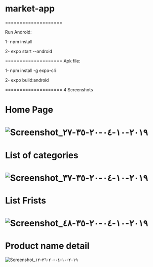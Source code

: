 # market-app 
==================== 

Run Android:

1- npm install

2- expo start --android

====================
Apk file: 

1- npm install -g expo-cli

2- expo build:android

====================
4 Screenshots

# Home Page
![Screenshot_٢٠١٩-١٠-٠٤-٢٠-٣٥-٢٧](https://user-images.githubusercontent.com/43926424/66232282-cb5a3a80-e6e8-11e9-81b9-b2eb927f8e03.png)
====================

# List of categories
![Screenshot_٢٠١٩-١٠-٠٤-٢٠-٣٥-٣٧](https://user-images.githubusercontent.com/43926424/66232354-f04ead80-e6e8-11e9-9cd3-d00ac985d4be.png)
====================

# List Frists
![Screenshot_٢٠١٩-١٠-٠٤-٢٠-٣٥-٤٨](https://user-images.githubusercontent.com/43926424/66232362-f5136180-e6e8-11e9-81cc-da19fe157a85.png)
====================

# Product name detail
![Screenshot_٢٠١٩-١٠-٠٤-٢٠-٣٦-١٢](https://user-images.githubusercontent.com/43926424/66232385-fa70ac00-e6e8-11e9-9195-bb83b236039b.png)

